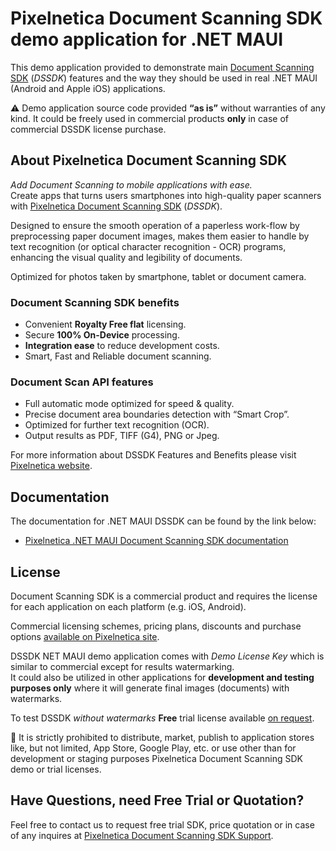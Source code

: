 # Pixelnetica Document Scanning SDK demo application for .NET MAUI

This demo application provided to demonstrate main [Document Scanning SDK](https://www.pixelnetica.com/products/document-scanning-sdk/document-scanner-api-features.html?utm_source=EasyScan&utm_medium=src-net-maui&utm_campaign=read_me&utm_content=dssdk-features "Document Scanning SDK: Main Features and Benefits") (_DSSDK_) features and the way they should be used in real .NET MAUI (Android and Apple iOS) applications.

⚠️ Demo application source code provided __“as is”__ without warranties of any kind. It could be freely used in commercial products __only__ in case of commercial DSSDK license purchase.

## About Pixelnetica Document Scanning SDK

_Add Document Scanning to mobile applications with ease._  
Create apps that turns users smartphones into high-quality paper scanners with [Pixelnetica Document Scanning SDK](https://www.pixelnetica.com/products/document-scanning-sdk/document-scanner-sdk.html?utm_source=EasyScan&utm_medium=src-net-maui&utm_campaign=scr-about&utm_content=dssdk-overview "Document Scanning SDK: Overview") (_DSSDK_).

Designed to ensure the smooth operation of a paperless work-flow by preprocessing paper document images, makes them easier to handle by text recognition (or optical character recognition - OCR) programs, enhancing the visual quality and legibility of documents.

Optimized for photos taken by smartphone, tablet or document camera.

### Document Scanning SDK benefits

- Convenient **Royalty Free flat** licensing.
- Secure **100% On-Device** processing.
- **Integration ease** to reduce development costs.
- Smart, Fast and Reliable document scanning.

### Document Scan API features

- Full automatic mode optimized for speed & quality.
- Precise document area boundaries detection with “Smart Crop”.
- Optimized for further text recognition (OCR).
- Output results as PDF, TIFF (G4), PNG or Jpeg.

For more information about DSSDK Features and Benefits please visit [Pixelnetica website](https://www.pixelnetica.com/products/document-scanning-sdk/document-scanner-api-features.html?utm_source=EasyScan&utm_medium=src-net-maui&utm_campaign=read_me&utm_content=dssdk-features "Document Scanning SDK: Main Features and Benefits").

## Documentation
The documentation for .NET MAUI DSSDK can be found by the link below:

* [Pixelnetica .NET MAUI Document Scanning SDK documentation](https://pixelnetica.github.io/Document-Scanning-SDK-Documentation/NET-MAUI/ ".NET MAUI DSSDK Documentation")

## License

Document Scanning SDK is a commercial product and requires the license for each application on each platform (e.g. iOS, Android).

Commercial licensing schemes, pricing plans, discounts and purchase options [available on Pixelnetica site](https://www.pixelnetica.com/products/document-scanning-sdk/document-scanner-sdk-pricing.html?utm_source=EasyScan&utm_medium=src-net-maui&utm_campaign=read_me&utm_content=dssdk-pricing "Pixelnetica Document Scanning SDK Licensing and Pricing").

DSSDK NET MAUI demo application comes with _Demo License Key_ which is similar to commercial except for results watermarking.  
It could also be utilized in other applications for __development and testing purposes only__ where it will generate final images (documents) with watermarks.

To test DSSDK _without watermarks_ **Free** trial license available [on request](https://www.pixelnetica.com/products/document-scanning-sdk/sdk-support.html?utm_source=EasyScan&utm_medium=src-net-maui&utm_campaign=read_me&utm_content=dssdk-support "Contact for Pixelnetica DSSDK Free trial").

🚫 It is strictly prohibited to distribute, market, publish to application stores like, but not limited, App Store, Google Play, etc. or use other than for development or staging purposes Pixelnetica Document Scanning SDK demo or trial licenses.

## Have Questions, need Free Trial or Quotation?

Feel free to contact us to request free trial SDK, price quotation or in case of any inquires at [Pixelnetica Document Scanning SDK Support](https://www.pixelnetica.com/products/document-scanning-sdk/sdk-support.html?utm_source=EasyScan&utm_medium=src-net-maui&utm_campaign=read_me&utm_content=dssdk-support "Contact Pixelnetica support for Free Trial, Quotation or in case of any questions").
